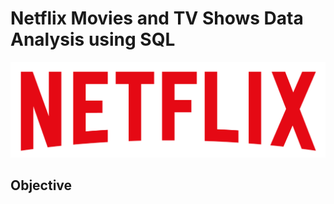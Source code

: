 # Netflix Movies and TV Shows Data Analysis using SQL

![Netflix Logo](https://github.com/SurajSitoula2000/netflix_sql_project/blob/main/logo.png)

## Objective
